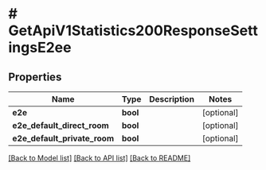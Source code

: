 # # GetApiV1Statistics200ResponseSettingsE2ee

## Properties

Name | Type | Description | Notes
------------ | ------------- | ------------- | -------------
**e2e** | **bool** |  | [optional]
**e2e_default_direct_room** | **bool** |  | [optional]
**e2e_default_private_room** | **bool** |  | [optional]

[[Back to Model list]](../../README.md#models) [[Back to API list]](../../README.md#endpoints) [[Back to README]](../../README.md)
